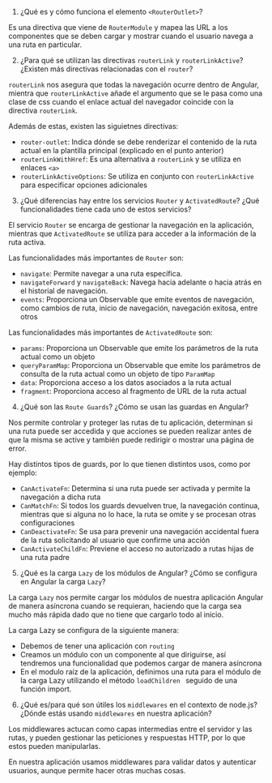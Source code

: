1. ¿Qué es y cómo funciona el elemento ``<RouterOutlet>``?

Es una directiva que viene de ``RouterModule`` y mapea las URL a los componentes que se deben cargar y mostrar cuando el usuario navega a una ruta en particular.

2. ¿Para qué se utilizan las directivas ``routerLink`` y ``routerLinkActive``? ¿Existen más directivas relacionadas con el ``router``?

``routerLink`` nos asegura que todas la navegación ocurre dentro de Angular, mientra que ``routerLinkActive`` añade el argumento que se le pasa como una clase de css cuando el enlace actual del navegador coincide con la directiva ``routerLink``.

Además de estas, existen las siguietnes directivas:
- ``router-outlet``: Indica dónde se debe renderizar el contenido de la ruta actual en la plantilla principal (explicado en el punto anterior)
- ``routerLinkWithHref``: Es una alternativa a ``routerLink`` y se utiliza en enlaces ``<a>``
- ``routerLinkActiveOptions``: Se utiliza en conjunto con ``routerLinkActive`` para especificar opciones adicionales

3. ¿Qué diferencias hay entre los servicios ``Router`` y ``ActivatedRoute``? ¿Qué funcionalidades tiene cada uno de estos servicios? 

El servicio ``Router`` se encarga de gestionar la navegación en la aplicación, mientras que ``ActivatedRoute`` se utiliza para acceder a la información de la ruta activa.

Las funcionalidades más importantes de ``Router`` son:

- ``navigate``: Permite navegar a una ruta específica. 
- ``navigateForward`` y ``navigateBack``: Navega hacia adelante o hacia atrás en el historial de navegación.
- ``events``: Proporciona un Observable que emite eventos de navegación, como cambios de ruta, inicio de navegación, navegación exitosa, entre otros

Las funcionalidades más importantes de ``ActivatedRoute`` son:

- ``params``: Proporciona un Observable que emite los parámetros de la ruta actual como un objeto
- ``queryParamMap``: Proporciona un Observable que emite los parámetros de consulta de la ruta actual como un objeto de tipo ``ParamMap``
- ``data``: Proporciona acceso a los datos asociados a la ruta actual
- ``fragment``: Proporciona acceso al fragmento de URL de la ruta actual

4. ¿Qué son las ``Route Guards``? ¿Cómo se usan las guardas en Angular?

Nos permite controlar y proteger las rutas de tu aplicación, determinan si una ruta puede ser accedida y que acciones se pueden realizar antes de que la misma se active y también puede redirigir o mostrar una página de error.

Hay distintos tipos de guards, por lo que tienen distintos usos, como por ejemplo:

- ``CanActivateFn``: Determina si una ruta puede ser activada y permite la navegación a dicha ruta
- ``CanMatchFn``: Si todos los guards devuelven true, la navegación continua, mientras que si alguna no lo hace, la ruta se omite y se procesan otras configuraciones
- ``CanDeactivateFn``: Se usa para prevenir una navegación accidental fuera de la ruta solicitando al usuario que confirme una acción
- ``CanActivateChildFn``: Previene el acceso no autorizado a rutas hijas de una ruta padre

5. ¿Qué es la carga ``Lazy`` de los módulos de Angular? ¿Cómo se configura en Angular la carga ``Lazy``?

La carga ``Lazy`` nos permite cargar los módulos de nuestra aplicación Angular de manera asíncrona cuando se requieran, haciendo que la carga sea mucho más rápida dado que no tiene que cargarlo todo al inicio.

La carga Lazy se configura de la siguiente manera:
   - Debemos de tener una aplicación con ``routing``
   - Creamos un módulo con un componente al que diriguirse, así tendremos una funcionalidad que podemos cargar de manera asíncrona
   - En el modulo raíz de la aplicación, definimos una ruta para el módulo de la carga Lazy utilizando el método ``loadChildren `` seguido de una función import.


6. ¿Qué es/para qué son útiles los ``middlewares`` en el contexto de node.js?
¿Dónde estás usando ``middlewares`` en nuestra aplicación?


Los middlewares actucan como capas intermedias entre el servidor y las rutas, y pueden gestionar las peticiones y respuestas HTTP, por lo que estos pueden manipularlas. 

En nuestra aplicación usamos middlewares para validar datos y autenticar usuarios, aunque permite hacer otras muchas cosas.